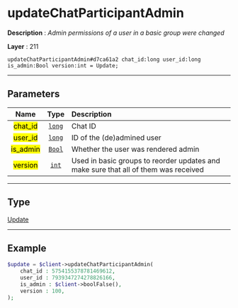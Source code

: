 # updateChatParticipantAdmin

**Description** : *Admin permissions of a user in a basic group were changed*

**Layer** : 211

```tl
updateChatParticipantAdmin#d7ca61a2 chat_id:long user_id:long is_admin:Bool version:int = Update;
```

---

## Parameters

| Name | Type | Description |
| :---: | :---: | :--- |
| <mark>chat_id</mark> | [`long`](type/long) | Chat ID |
| <mark>user_id</mark> | [`long`](type/long) | ID of the (de)admined user |
| <mark>is_admin</mark> | [`Bool`](type/Bool) | Whether the user was rendered admin |
| <mark>version</mark> | [`int`](type/int) | Used in basic groups to reorder updates and make sure that all of them was received |

---

## Type

[Update](type/Update)

---

## Example

```php
$update = $client->updateChatParticipantAdmin(
	chat_id : 5754155378781469612,
	user_id : 7939347274278826166,
	is_admin : $client->boolFalse(),
	version : 100,
);
```